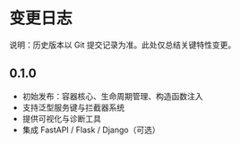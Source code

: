 # 变更日志

说明：历史版本以 Git 提交记录为准。此处仅总结关键特性变更。

## 0.1.0
- 初始发布：容器核心、生命周期管理、构造函数注入
- 支持泛型服务键与拦截器系统
- 提供可视化与诊断工具
- 集成 FastAPI / Flask / Django（可选）
